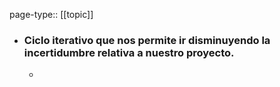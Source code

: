 page-type:: [[topic]]
- ### Ciclo iterativo que nos permite ir disminuyendo la incertidumbre relativa a nuestro proyecto.
  - 


